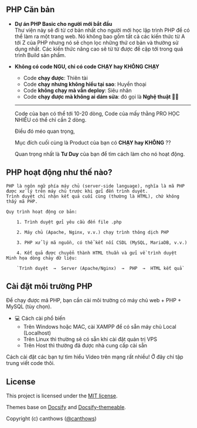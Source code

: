 ## PHP Căn bản

- **Dự án PHP Basic cho người mới bắt đầu**<br>
  Thư viện này sẽ đi từ cơ bản nhất cho người mới học lập trình PHP để có thể làm ra một trang web.
  Nó không bao gồm tất cả các kiến thức từ A tới Z của PHP nhưng nó sẽ chọn lọc những thứ cơ bản và thường sử dụng nhất.
  Các kiến thức nâng cao sẽ từ từ được đề cập tới trong quá trình Build sản phẩm.
  
- **Không có code NGU, chỉ có code CHẠY hay KHÔNG CHẠY**<br>
	- Code **chạy được**: Thiên tài  
	- Code **chạy nhưng không hiểu tại sao**: Huyền thoại  
	- Code **không chạy mà vẫn deploy**: Siêu nhân  
	- Code **chạy được mà không ai dám sửa**: đó gọi là **Nghệ thuật 🧠💥**

	
	-------------
	Code của bạn có thể tới 10-20 dòng, Code của mấy thằng PRO HỌC NHIỀU có thể chỉ cần 2 dòng.
	
	Điều đó méo quan trọng,
	
	Mục đích cuối cùng là Product của bạn có **CHẠY hay KHÔNG** ??
	
	Quan trọng nhất là **Tư Duy** của bạn để tìm cách làm cho nó hoạt động.
	
## PHP hoạt động như thế nào?

	PHP là ngôn ngữ phía máy chủ (server-side language), nghĩa là mã PHP được xử lý trên máy chủ trước khi gửi đến trình duyệt.
	Trình duyệt chỉ nhận kết quả cuối cùng (thường là HTML), chứ không thấy mã PHP.

	Quy trình hoạt động cơ bản:

		1. Trình duyệt gửi yêu cầu đến file .php

		2. Máy chủ (Apache, Nginx, v.v.) chạy trình thông dịch PHP

		3. PHP xử lý mã nguồn, có thể kết nối CSDL (MySQL, MariaDB, v.v.)

		4. Kết quả được chuyển thành HTML thuần và gửi về trình duyệt
	Minh họa dòng chảy dữ liệu:
	
		`Trình duyệt  →  Server (Apache/Nginx)  →  PHP  →  HTML kết quả`

## Cài đặt môi trường PHP
Để chạy được mã PHP, bạn cần cài môi trường có máy chủ web + PHP + MySQL (tùy chọn).

- 💻 Cách cài phổ biến 
	- Trên Windows hoặc MAC, cài XAMPP để có sẵn máy chủ Local (Localhost)
	- Trên Linux thì thường sẽ có sẵn khi cài đặt quản trị VPS
	- Trên Host thì thường đã được nhà cung cấp cài sẵn

Cách cài đặt các bạn tự tìm hiểu Video trên mạng rất nhiều! Ở đây chỉ tập trung viết code thôi.
## License

This project is licensed under the [MIT license](https://github.com/canthows/begin_dev/blob/main/LICENSE).

Themes base on [Docsify](https://docsify.js.org) and [Docsify-themeable](https://github.com/jhildenbiddle/docsify-themeable).

Copyright (c) canthows ([@canthows](https://github.com/canthows))
